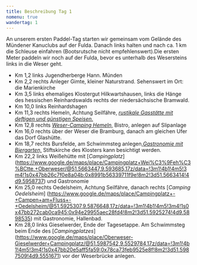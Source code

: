 ```yaml
---
title: Beschreibung Tag 1
nomenu: true
wandertag: 1
---
```


An unserem ersten Paddel-Tag starten wir gemeinsam vom Gelände des Mündener Kanuclubs auf der Fulda. Danach links halten und nach ca. 1 km die Schleuse einfahren (Bootsrutsche nicht empfehlenswert).Die ersten Meter paddeln wir noch auf der Fulda, bevor es unterhalb des Wesersteins links in die Weser geht.

- Km 1,2 links Jugendherberge Hann. Münden
- Km 2,2 rechts Anleger Gimte, kleiner Naturstrand. Sehenswert im Ort: die Marienkirche
- Km 3,5 links ehemaliges Klostergut Hilkwartshausen, links die Hänge des hessischen Reinhardswalds rechts der niedersächsische Bramwald.
- Km 10,0 links Reinhardshagen
- Km 11,3 rechts Hemeln, Achtung Seilfähre, [*rustikale Gasstätte mit deftigen und günstigen Speisen.*](https://www.google.de/maps/place/Zur+F%C3%A4hre/@51.4983293,9.6064822,15z/data=!4m5!3m4!1s0x0:0xc24403c773214600!8m2!3d51.4983293!4d9.6064822)
- Km 12,8 rechts [*Weser-Camping Hemeln,*](https://www.google.de/maps/place/Wesercamping+Hemeln/@51.5039213,9.6017653,17z/data=!3m1!4b1!4m5!3m4!1s0x47bb24577f6eea5f:0x652ba078501329f2!8m2!3d51.503918!4d9.603954) Bistro, anlegen auf Slipanlage
- Km 16,0 rechts über der Weser die Bramburg, danach am gleichen Ufer das Dorf Glashütte.
- Km 18,7 rechts Bursfelde, am Schwimmsteg anlegen,[*Gastronomie mit Biergarten,*](https://www.google.de/maps/place/Klosterm%C3%BChle/@51.5430765,9.6211909,17z/data=!3m1!4b1!4m5!3m4!1s0x47bb2681f426e8b7:0x23232668f9c4e2c4!8m2!3d51.5430732!4d9.6233796) Stiftskirche des Klosters kann besichtigt werden.
- Km 22,2 links Weißehütte mit [*Campingplatz*] (https://www.google.de/maps/place/Campingplatz+Wei%C3%9Feh%C3%BCtte,+Oberweser/@51.5663447,9.593685,17z/data=!3m1!4b1!4m5!3m4!1s0x47bb26c7f0e8a04b:0x8991b56339711f9e!8m2!3d51.5663414!4d9.5958737) und Gastronomie
- Km 25,0 rechts Oedelsheim, Achtung Seilfähre, danach rechts [*Camping Oedelsheim*] (https://www.google.de/maps/place/Campingplatz+-+Campen+am+Fluss+-+Oedelsheim/@51.5925307,9.5876648,17z/data=!3m1!4b1!4m5!3m4!1s0x47bb272cab0ca945:0x94e29955aec28fd4!8m2!3d51.5925274!4d9.5898535) mit Gastronomie, Hallenbad.
- Km 28,0 links Gieselwerder, Ende der Tagesetappe. Am Schwimmsteg beim Ende des [*Campingplatzes*] (https://www.google.de/maps/place/Oberweser-Gieselwerder+Campingplatz/@51.5987542,9.5529784,17z/data=!3m1!4b1!4m5!3m4!1s0x47bb20e5aff5fa59:0x78ca73feb9525e8f!8m2!3d51.5987509!4d9.5551671) vor der Weserbrücke anlegen.
 

